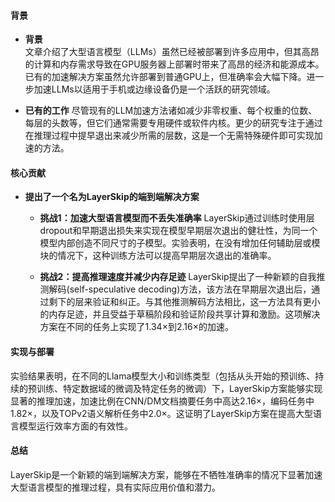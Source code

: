 #### 背景
- **背景**       
    文章介绍了大型语言模型（LLMs）虽然已经被部署到许多应用中，但其高昂的计算和内存需求导致在GPU服务器上部署时带来了高昂的经济和能源成本。已有的加速解决方案虽然允许部署到普通GPU上，但准确率会大幅下降。进一步加速LLMs以适用于手机或边缘设备仍是一个活跃的研究领域。

- **已有的工作**
    尽管现有的LLM加速方法诸如减少非零权重、每个权重的位数、每层的头数等，但它们通常需要专用硬件或软件内核。更少的研究专注于通过在推理过程中提早退出来减少所需的层数，这是一个无需特殊硬件即可实现加速的方法。

#### 核心贡献
- **提出了一个名为LayerSkip的端到端解决方案**
    - **挑战1：加速大型语言模型而不丢失准确率**
        LayerSkip通过训练时使用层dropout和早期退出损失来实现在模型早期层次退出的健壮性，为同一个模型内部创造不同尺寸的子模型。实验表明，在没有增加任何辅助层或模块的情况下，这种训练方法可以提高早期层次退出的准确率。

    - **挑战2：提高推理速度并减少内存足迹**
        LayerSkip提出了一种新颖的自我推测解码(self-speculative decoding)方法，该方法在早期层次退出后，通过剩下的层来验证和纠正。与其他推测解码方法相比，这一方法具有更小的内存足迹，并且受益于草稿阶段和验证阶段共享计算和激励。这项解决方案在不同的任务上实现了1.34×到2.16×的加速。

#### 实现与部署
实验结果表明，在不同的Llama模型大小和训练类型（包括从头开始的预训练、持续的预训练、特定数据域的微调及特定任务的微调）下，LayerSkip方案能够实现显著的推理加速，加速比例在CNN/DM文档摘要任务中高达2.16×，编码任务中1.82×，以及TOPv2语义解析任务中2.0×。这证明了LayerSkip方案在提高大型语言模型运行效率方面的有效性。

#### 总结
LayerSkip是一个新颖的端到端解决方案，能够在不牺牲准确率的情况下显著加速大型语言模型的推理过程，具有实际应用价值和潜力。